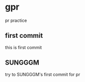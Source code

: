 # gpr
pr practice

## first commit
this is first commit

## SUNGGGM
try to SUNGGGM's first commit for pr
